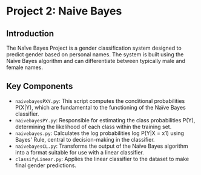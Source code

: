 # Project 2: Naive Bayes

## Introduction
The Naïve Bayes Project is a gender classification system designed to predict gender based on personal names. The system is built using the Naïve Bayes algorithm and can differentiate between typically male and female names.

## Key Components
- `naivebayesPXY.py`: This script computes the conditional probabilities P(X|Y), which are fundamental to the functioning of the Naïve Bayes classifier.
- `naivebayesPY.py`: Responsible for estimating the class probabilities P(Y), determining the likelihood of each class within the training set.
- `naivebayes.py`: Calculates the log probabilities log P(Y|X = x1) using Bayes' Rule, central to decision-making in the classifier.
- `naivebayesCL.py`: Transforms the output of the Naïve Bayes algorithm into a format suitable for use with a linear classifier.
- `classifyLinear.py`: Applies the linear classifier to the dataset to make final gender predictions.
